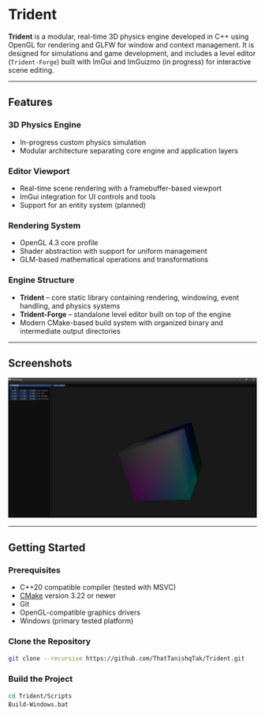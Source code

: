 # Trident

**Trident** is a modular, real-time 3D physics engine developed in C++ using OpenGL for rendering and GLFW for window and context management. It is designed for simulations and game development, and includes a level editor (`Trident-Forge`) built with ImGui and ImGuizmo (in progress) for interactive scene editing.

---

## Features

### 3D Physics Engine
- In-progress custom physics simulation
- Modular architecture separating core engine and application layers

### Editor Viewport
- Real-time scene rendering with a framebuffer-based viewport
- ImGui integration for UI controls and tools
- Support for an entity system (planned)

### Rendering System
- OpenGL 4.3 core profile
- Shader abstraction with support for uniform management
- GLM-based mathematical operations and transformations

### Engine Structure
- **Trident** – core static library containing rendering, windowing, event handling, and physics systems
- **Trident-Forge** – standalone level editor built on top of the engine
- Modern CMake-based build system with organized binary and intermediate output directories

---

## Screenshots

<p align="center">
  <img src="Resources/Screenshots/Demo.png" width="600" alt="Viewport Panel">
</p>

---

## Getting Started

### Prerequisites

- C++20 compatible compiler (tested with MSVC)
- [CMake](https://cmake.org/) version 3.22 or newer
- Git
- OpenGL-compatible graphics drivers
- Windows (primary tested platform)

### Clone the Repository

```bash
git clone --recursive https://github.com/ThatTanishqTak/Trident.git
```

### Build the Project

```bash
cd Trident/Scripts
Build-Windows.bat
